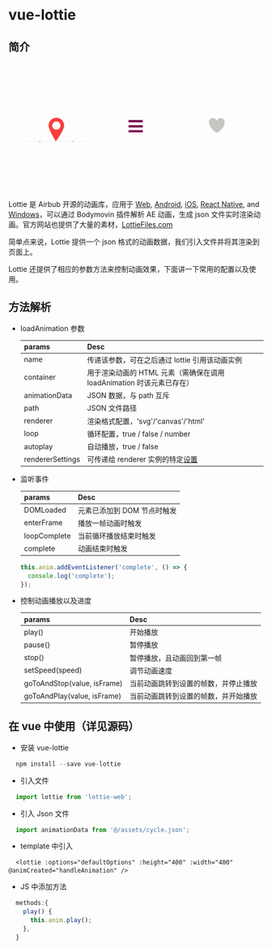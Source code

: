 # vue-lottie

## 简介

![Lottie](src/assets/lottie1.gif)

Lottie 是 Airbub 开源的动画库，应用于 [Web](https://github.com/airbnb/lottie-web), [Android](https://github.com/airbnb/lottie-android), [iOS](https://github.com/airbnb/lottie-ios), [React Native](https://github.com/airbnb/lottie-react-native), and [Windows](https://aka.ms/lottie)，可以通过 Bodymovin 插件解析 AE 动画，生成 json 文件实时渲染动画。官方网站也提供了大量的素材，[LottieFiles.com](https://lottiefiles.com/)

​简单点来说，Lottie 提供一个 json 格式的动画数据，我们引入文件并将其渲染到页面上。

Lottie 还提供了相应的参数方法来控制动画效果，下面讲一下常用的配置以及使用。

## 方法解析

- loadAnimation 参数

  | params           | Desc                                                                                            |
  | ---------------- | ----------------------------------------------------------------------------------------------- |
  | name             | 传递该参数，可在之后通过 lottie 引用该动画实例                                                  |
  | container        | 用于渲染动画的 HTML 元素（需确保在调用 loadAnimation 时该元素已存在）                           |
  | animationData    | JSON 数据，与 path 互斥                                                                         |
  | path             | JSON 文件路径                                                                                   |
  | renderer         | 渲染格式配置，'svg'/'canvas'/'html'                                                             |
  | loop             | 循环配置，true / false / number                                                                 |
  | autoplay         | 自动播放，true / false                                                                          |
  | rendererSettings | 可传递给 renderer 实例的特定[设置](https://github.com/airbnb/lottie-web/wiki/Renderer-Settings) |

- 监听事件

  | params       | Desc                        |
  | ------------ | --------------------------- |
  | DOMLoaded    | 元素已添加到 DOM 节点时触发 |
  | enterFrame   | 播放一帧动画时触发          |
  | loopComplete | 当前循环播放结束时触发      |
  | complete     | 动画结束时触发              |

  ```js
  this.anim.addEventListener('complete', () => {
    console.log('complete');
  });
  ```

- 控制动画播放以及进度

  | params                      | Desc                                 |
  | --------------------------- | ------------------------------------ |
  | play()                      | 开始播放                             |
  | pause()                     | 暂停播放                             |
  | stop()                      | 暂停播放，且动画回到第一帧           |
  | setSpeed(speed)             | 调节动画速度                         |
  | goToAndStop(value, isFrame) | 当前动画跳转到设置的帧数，并停止播放 |
  | goToAndPlay(value, isFrame) | 当前动画跳转到设置的帧数，并开始播放 |

## 在 vue 中使用（详见源码）

- 安装 vue-lottie

```js
  npm install --save vue-lottie
```

- 引入文件

```js
  import lottie from 'lottie-web';
```

- 引入 Json 文件

```js
  import animationData from '@/assets/cycle.json';
```

- template 中引入

```vue
  <lottie :options="defaultOptions" :height="400" :width="400" @animCreated="handleAnimation" />
```

- JS 中添加方法

```js
  methods:{
    play() {
      this.anim.play();
    },
  }
```
